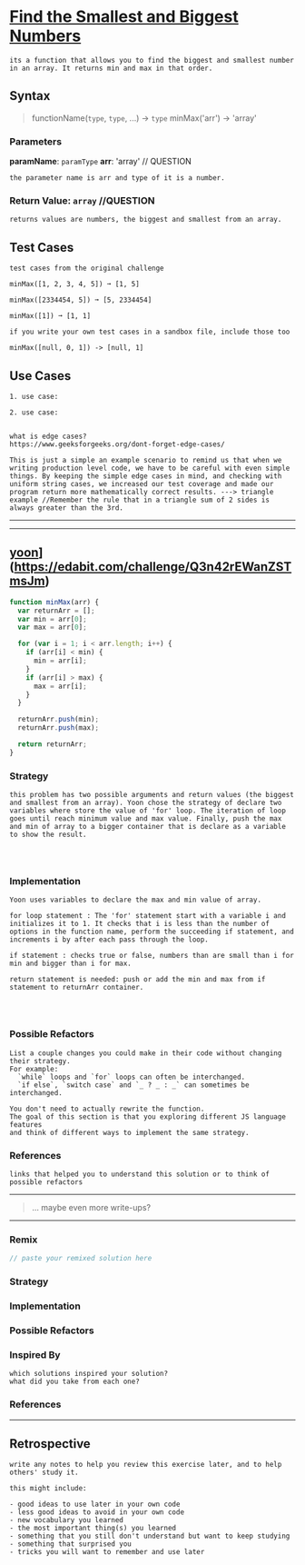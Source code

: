 # [Find the Smallest and Biggest Numbers](<[link-to-challenge](https://edabit.com/challenge/Q3n42rEWanZSTmsJm)>)

```
its a function that allows you to find the biggest and smallest number in an array. It returns min and max in that order.

```

## Syntax

> functionName(`type`, `type`, ...) -> `type`
> minMax('arr') -> 'array'

### Parameters

**paramName**: `paramType`
**arr**: 'array' // QUESTION

```
the parameter name is arr and type of it is a number.
```

### Return Value: `array` //QUESTION

```
returns values are numbers, the biggest and smallest from an array.
```

## Test Cases

```
test cases from the original challenge

minMax([1, 2, 3, 4, 5]) ➞ [1, 5]

minMax([2334454, 5]) ➞ [5, 2334454]

minMax([1]) ➞ [1, 1]

if you write your own test cases in a sandbox file, include those too

minMax([null, 0, 1]) -> [null, 1]

```

## Use Cases

```
1. use case:

2. use case:


what is edge cases?
https://www.geeksforgeeks.org/dont-forget-edge-cases/

This is just a simple an example scenario to remind us that when we writing production level code, we have to be careful with even simple things. By keeping the simple edge cases in mind, and checking with uniform string cases, we increased our test coverage and made our program return more mathematically correct results. ---> triangle example //Remember the rule that in a triangle sum of 2 sides is always greater than the 3rd.

```

---

---

<!-- copy this section for every solution you study -->

## [yoon]([link-to-user)](https://edabit.com/challenge/Q3n42rEWanZSTmsJm)

```js
function minMax(arr) {
  var returnArr = [];
  var min = arr[0];
  var max = arr[0];

  for (var i = 1; i < arr.length; i++) {
    if (arr[i] < min) {
      min = arr[i];
    }
    if (arr[i] > max) {
      max = arr[i];
    }
  }

  returnArr.push(min);
  returnArr.push(max);

  return returnArr;
}
```

### Strategy

```
this problem has two possible arguments and return values (the biggest and smallest from an array). Yoon chose the strategy of declare two variables where store the value of 'for' loop. The iteration of loop goes until reach minimum value and max value. Finally, push the max and min of array to a bigger container that is declare as a variable to show the result.




```

### Implementation

```
Yoon uses variables to declare the max and min value of array.

for loop statement : The 'for' statement start with a variable i and initializes it to 1. It checks that i is less than the number of options in the function name, perform the succeeding if statement, and increments i by after each pass through the loop.

if statement : checks true or false, numbers than are small than i for min and bigger than i for max.

return statement is needed: push or add the min and max from if statement to returnArr container.




```

### Possible Refactors

```
List a couple changes you could make in their code without changing their strategy.
For example:
  `while` loops and `for` loops can often be interchanged.
  `if else`, `switch case` and `_ ? _ : _` can sometimes be interchanged.

You don't need to actually rewrite the function.
The goal of this section is that you exploring different JS language features
and think of different ways to implement the same strategy.
```

### References

```
links that helped you to understand this solution or to think of possible refactors
```

---

> ... maybe even more write-ups?

---

### Remix

```js
// paste your remixed solution here
```

### Strategy

### Implementation

### Possible Refactors

### Inspired By

```
which solutions inspired your solution?
what did you take from each one?
```

### References

---

## Retrospective

```
write any notes to help you review this exercise later, and to help others' study it.

this might include:

- good ideas to use later in your own code
- less good ideas to avoid in your own code
- new vocabulary you learned
- the most important thing(s) you learned
- something that you still don't understand but want to keep studying
- something that surprised you
- tricks you will want to remember and use later
```
